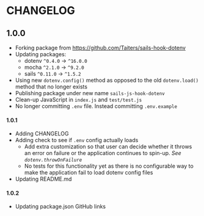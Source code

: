 # CHANGELOG

## 1.0.0

- Forking package from https://github.com/Taiters/sails-hook-dotenv
- Updating packages:
  - dotenv `^0.4.0` → `^16.0.0`
  - mocha `^2.1.0` → `^9.2.0`
  - sails `^0.11.0` → `^1.5.2`
- Using new `dotenv.config()` method as opposed to the old `dotenv.load()` method that no longer exists
- Publishing package under new name `sails-js-hook-dotenv`
- Clean-up JavaScript in `index.js` and `test/test.js`
- No longer committing `.env` file. Instead committing `.env.example`

#### 1.0.1

- Adding CHANGELOG
- Adding check to see if `.env` config actually loads
  - Add extra customization so that user can decide whether it throws an error on failure or the application continues to spin-up. _See `dotenv.throwOnFailure`_ 
  - No tests for this functionality yet as there is no configurable way to make the application fail to load dotenv config files
- Updating README.md

#### 1.0.2

- Updating package.json GitHub links
